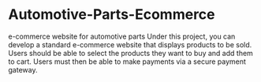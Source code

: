 # Automotive-Parts-Ecommerce

e-commerce website for automotive parts Under this project, you can develop a standard e-commerce website that displays
products to be sold. Users should be able to select the products they want to buy and add them to cart. Users must then
be able to make payments via a secure payment gateway.
